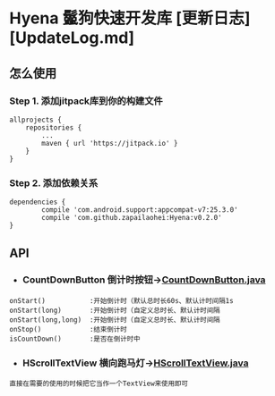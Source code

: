 # Hyena 鬣狗快速开发库 [更新日志][UpdateLog.md]

## 怎么使用

### Step 1. 添加jitpack库到你的构建文件

```
allprojects {
    repositories {
        ...
        maven { url 'https://jitpack.io' }
    }
}
```

### Step 2. 添加依赖关系

```
dependencies {
        compile 'com.android.support:appcompat-v7:25.3.0'
        compile 'com.github.zapailaohei:Hyena:v0.2.0'
}
```

## API

* ### CountDownButton 倒计时按钮→[CountDownButton.java][CountDownButton.java]
```
onStart()           :开始倒计时（默认总时长60s、默认计时间隔1s
onStart(long)       :开始倒计时（自定义总时长、默认计时间隔
onStart(long,long)  :开始倒计时（自定义总时长、默认计时间隔
onStop()            :结束倒计时
isCountDown()       :是否在倒计时中
```

* ### HScrollTextView 横向跑马灯→[HScrollTextView.java][HScrollTextView.java]
```
直接在需要的使用的时候把它当作一个TextView来使用即可
```



[CountDownButton.java]: https://github.com/zapailaohei/Hyena/blob/master/hyenalibrary/src/main/java/com/akita/hyena/view/button/CountDownButton.java
[HScrollTextView.java]: https://github.com/zapailaohei/Hyena/blob/master/hyenalibrary/src/main/java/com/akita/hyena/view/textview/HScrollTextView.java

